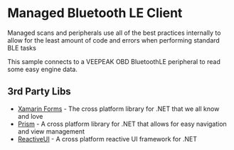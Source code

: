 # Managed Bluetooth LE Client

Managed scans and peripherals use all of the best practices internally to allow for the least amount of code and errors when performing standard BLE tasks

This sample connects to a VEEPEAK OBD BluetoothLE peripheral to read some easy engine data.

## 3rd Party Libs
* [Xamarin Forms](https://github.com/xamarin/xamarin.forms) - The cross platform library for .NET that we all know and love
* [Prism](https://prismlibrary.com/) - A cross platform library for .NET that allows for easy navigation and view management
* [ReactiveUI](https://reactiveui.net/) - A cross platform reactive UI framework for .NET